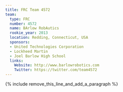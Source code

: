 ```yaml
---
title: FRC Team 4572
team:
  type: FRC
  number: 4572
  name: BArlow RobAutics
  rookie_year: 2013
  location: Redding, Connecticut, USA
  sponsors:
  - United Technologies Corporation
  - Lockheed Martin
  - Joel Barlow High School
  links:
    Website: http://www.barlowrobotics.com
    Twitter: https://twitter.com/team4572
---
```


{% include remove_this_line_and_add_a_paragraph %}